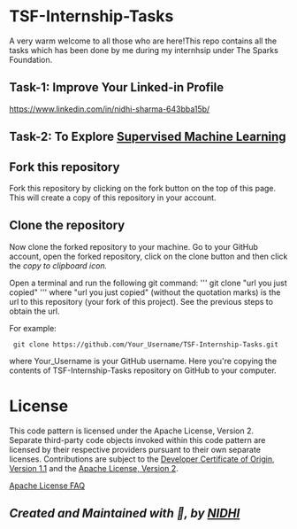 # TSF-Internship-Tasks
A very warm welcome to all those who are here!This repo contains all the tasks which has been done by me during my internhsip under The Sparks Foundation.



## Task-1: Improve Your Linked-in Profile
 https://www.linkedin.com/in/nidhi-sharma-643bba15b/
## Task-2: To Explore [Supervised Machine Learning](Task-1.md)


## Fork this repository

Fork this repository by clicking on the fork button on the top of this page. This will create a copy of this repository in your account.

## Clone the repository

Now clone the forked repository to your machine. Go to your GitHub account, open the forked repository, click on the clone button and then click the *copy to clipboard icon.*

Open a terminal and run the following git command:
'''
      git clone "url you just copied"
'''
where "url you just copied" (without the quotation marks) is the url to this repository (your fork of this project). See the previous steps to obtain the url.

For example:

     git clone https://github.com/Your_Username/TSF-Internship-Tasks.git

where Your_Username is your GitHub username. Here you're copying the contents of TSF-Internship-Tasks repository on GitHub to your computer.





# License

This code pattern is licensed under the Apache License, Version 2. Separate third-party code objects invoked within this code pattern are licensed by their respective providers pursuant to their own separate licenses. Contributions are subject to the [Developer Certificate of Origin, Version 1.1](https://developercertificate.org/) and the [Apache License, Version 2](https://www.apache.org/licenses/LICENSE-2.0.txt).


[Apache License FAQ](https://www.apache.org/foundation/license-faq.html#WhatDoesItMEAN)







## *Created and Maintained with 💖, by [NIDHI](https://twitter.com/Nidhish55851979)*


